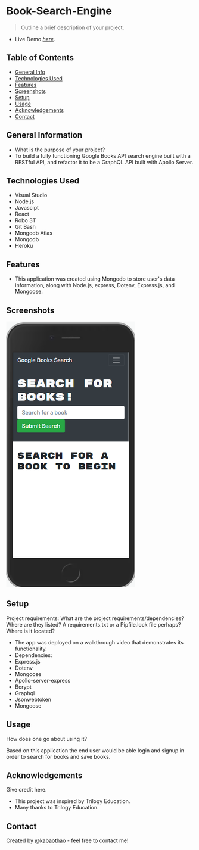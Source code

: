 # Book-Search-Engine


> Outline a brief description of your project.
- Live Demo [_here_](https://budgettracker-app.herokuapp.com/). 



> <!-- If you have the project hosted somewhere, include the link here. -->

## Table of Contents

- [General Info](#general-information)
- [Technologies Used](#technologies-used)
- [Features](#features)
- [Screenshots](#screenshots)
- [Setup](#setup)
- [Usage](#usage)
- [Acknowledgements](#acknowledgements)
- [Contact](#contact)
<!-- * [License](#license) -->

## General Information

- What is the purpose of your project?
- To build a fully functioning Google Books API search engine built with a RESTful API, and refactor it to be a GraphQL API built with Apollo Server.

<!-- You don't have to answer all the questions - just the ones relevant to your project. -->

## Technologies Used

- Visual Studio
- Node.js
- Javascipt
- React
- Robo 3T 
- Git Bash
- Mongodb Atlas
- Mongodb
- Heroku

## Features

- This application was created using Mongodb to store user's data information, along with Node.js, express, Dotenv, Express.js, and Mongoose. 


## Screenshots

![Example screenshot](https://github.com/kabaothao/Book-Search-Engine/blob/main/assets/imageone.PNG)

<!-- If you have screenshots you'd like to share, include them here. -->

## Setup

Project requirements:
What are the project requirements/dependencies? Where are they listed? A requirements.txt or a Pipfile.lock file perhaps? Where is it located?

- The app was deployed on a walkthrough video that demonstrates its functionality.
- Dependencies:
- Express.js
- Dotenv
- Mongoose
- Apollo-server-express
- Bcrypt
- Graphql
- Jsonwebtoken
- Mongoose


## Usage

How does one go about using it?

Based on this application the end user would be able login and signup in order to search for books and save books. 

## Acknowledgements

Give credit here.

- This project was inspired by Trilogy Education.
- Many thanks to Trilogy Education.

## Contact

Created by [@kabaothao](https://github.com/kabaothao) - feel free to contact me!

<!-- Optional -->
<!-- ## License -->
<!-- This project is open source and available under the [... License](). -->

<!-- You don't have to include all sections - just the one's relevant to your project -->
